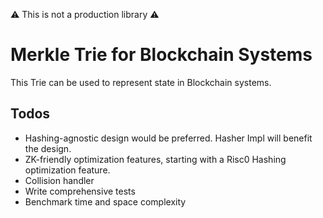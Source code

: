 ⚠️ This is not a production library ⚠️
# Merkle Trie for Blockchain Systems
This Trie can be used to represent state in Blockchain systems.

## Todos
- Hashing-agnostic design would be preferred. Hasher Impl will benefit the design.
- ZK-friendly optimization features, starting with a Risc0 Hashing optimization feature.
- Collision handler
- Write comprehensive tests
- Benchmark time and space complexity